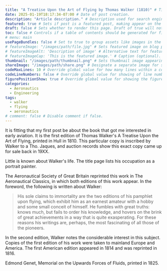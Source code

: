 ```yaml
---
title: "A Treatise Upon the Art of Flying by Thomas Walker (1810)" # Title of the blog post.
date: 2025-01-19T18:17:34-07:00 # Date of post creation.
description: "Article description." # Description used for search engine.
featured: true # Sets if post is a featured post, making appear on the home page side bar.
draft: false # Sets whether to render this page. Draft of true will not be rendered.
toc: false # Controls if a table of contents should be generated for first-level links automatically.
# menu: main
usePageBundles: false # Set to true to group assets like images in the same folder as this post.
# featureImage: "/images/path/file.jpg" # Sets featured image on blog post.
# featureImageAlt: 'Description of image' # Alternative text for featured image.
# featureImageCap: 'This is the featured image.' # Caption (optional).
thumbnail: "/images/path/thumbnail.png" # Sets thumbnail image appearing inside card on homepage.
shareImage: "/images/path/share.png" # Designate a separate image for social media sharing.
codeMaxLines: 10 # Override global value for how many lines within a code block before auto-collapsing.
codeLineNumbers: false # Override global value for showing of line numbers within code block.
figurePositionShow: true # Override global value for showing the figure label.
categories:
  - Aeronautics
  - Engineering
tags:
  - walker
  - flying
  - aeronautics
# comment: false # Disable comment if false.
---
```


It is fitting that my first post be about the book that got me interested in early aviation. It is the first edition of Thomas Walker's A Treatise Upon the Art of Flying, printed in Hull in 1810. This particular copy is inscribed by Walker to a Tho. Jaques, and auction records show this exact copy came up for sale back in 19XX.

Little is known about Walker's life. The title page lists his occupation as a portrait painter.

The Aeronautical Society of Great Britain reprinted this work in The Aeronautical Classics, in which both editions of this work appear. In the foreword, the following is written about Walker: 
> His sole claims to immortality are the two editions of his pamphlet upon flying, which exhibit him as an earnest amateur with a hobby and some small conceit of himself. He fumbles with great truths: knows much, but fails to order his knowledge, and hovers on the brink of great achievements in a way that is quite exasperating. For these reasons his writings are, perhaps, the most fascinating of all those of the pioneers.

In the second edition, Walker notes the considerable interest in this subject. Copies of the first edition of his work were taken to mainland Europe and America. The first American edition appeared in 1814 and was reprinted in 1816.

Edmond Genet, Memorial on the Upwards Forces of Fluids, printed in 1825.
